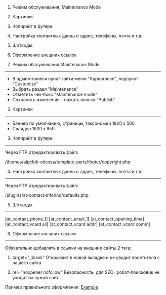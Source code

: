 1. Режим обслуживания, Maintenance Mode 
2. Картинки
3. Копирайт в футере.
4. Настройка контактных данных: адрес, телефоны, почта и т.д.
5. Шоткоды.
6. Оформление внешних ссылок

1. Режим обслуживания Maintenance Mode 
-----------------------------------------------------------------
- В админ-панели пункт зайти меню "Appearance", подпункт "Customize"
- Выбрать раздел "Maintenance"
- Отметить чек-бокс "Maintenance mode"
- Сохранить изменения - нажать кнопку "Publish"

2. Картинки
-----------------------------------------------------------------
- Баннер по умолчанию, страницы, таксономии 1920 x 500
- Слайдер 1920 x 850


3. Копирайт в футере.
-----------------------------------------------------------------
Через FTP отредактировать файл:

/themes/alpclub-odessa/template-parts/footer/copyright.php


4. Настройка контактных данных: адрес, телефоны, почта и т.д.
-----------------------------------------------------------------
Через FTP отредактировать файл:

/plugins/at-contact-info/inc/defaults.php


5. Шоткоды.
-----------------------------------------------------------------
[at_contact_phone_1]
[at_contact_email_1]
[at_contact_opening_time]
[at_contact_vcard all]
[at_contact_vcard addr]
[at_contact_vcard comm]


6. Оформление внешних ссылок
-----------------------------------------------------------------
Обязательно добавлять в ссылки на внешние сайты 2 тэга:

1) target="_blank" 
Открывает в новой вкладке и не уводит посетителя с нашего сайта

2) rel="noopener nofollow"
Безопасность, для SEO- робот-поисковик не уходит на чужой сайт

Пример правильного оформления:
<a target="_blank" rel="noopener nofollow" href="http:\\example.com">Example</a>
